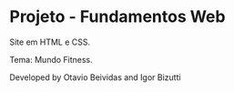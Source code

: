 # Projeto - Fundamentos Web

Site em HTML e CSS.

Tema: Mundo Fitness.

Developed by Otavio Beividas and Igor Bizutti

